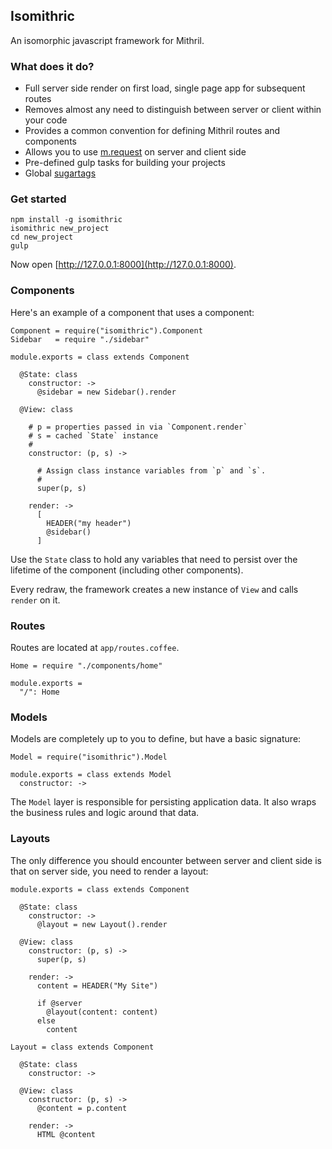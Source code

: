## Isomithric

An isomorphic javascript framework for Mithril.

### What does it do?

* Full server side render on first load, single page app for subsequent routes
* Removes almost any need to distinguish between server or client within your code
* Provides a common convention for defining Mithril routes and components
* Allows you to use [m.request](http://lhorie.github.io/mithril/mithril.request.html) on server and client side
* Pre-defined gulp tasks for building your projects
* Global [sugartags](https://github.com/jsguy/mithril.sugartags)

### Get started

    npm install -g isomithric
    isomithric new_project
    cd new_project
    gulp

Now open [http://127.0.0.1:8000](http://127.0.0.1:8000).

### Components

Here's an example of a component that uses a component:

    Component = require("isomithric").Component
    Sidebar   = require "./sidebar"

    module.exports = class extends Component

      @State: class
        constructor: ->
          @sidebar = new Sidebar().render

      @View: class

        # p = properties passed in via `Component.render`
        # s = cached `State` instance
        #
        constructor: (p, s) ->

          # Assign class instance variables from `p` and `s`.
          #
          super(p, s)

        render: ->
          [
            HEADER("my header")
            @sidebar()
          ]

Use the `State` class to hold any variables that need to persist over the lifetime of the component (including other components).

Every redraw, the framework creates a new instance of `View` and calls `render` on it.

### Routes

Routes are located at `app/routes.coffee`.

    Home = require "./components/home"

    module.exports =
      "/": Home

### Models

Models are completely up to you to define, but have a basic signature:

    Model = require("isomithric").Model

    module.exports = class extends Model
      constructor: ->

The `Model` layer is responsible for persisting application data. It also wraps the business rules and logic around that data.

### Layouts

The only difference you should encounter between server and client side is that on server side, you need to render a layout:

    module.exports = class extends Component

      @State: class
        constructor: ->
          @layout = new Layout().render

      @View: class
        constructor: (p, s) ->
          super(p, s)

        render: ->
          content = HEADER("My Site")

          if @server
            @layout(content: content)
          else
            content

    Layout = class extends Component

      @State: class
        constructor: ->

      @View: class
        constructor: (p, s) ->
          @content = p.content
        
        render: ->
          HTML @content
